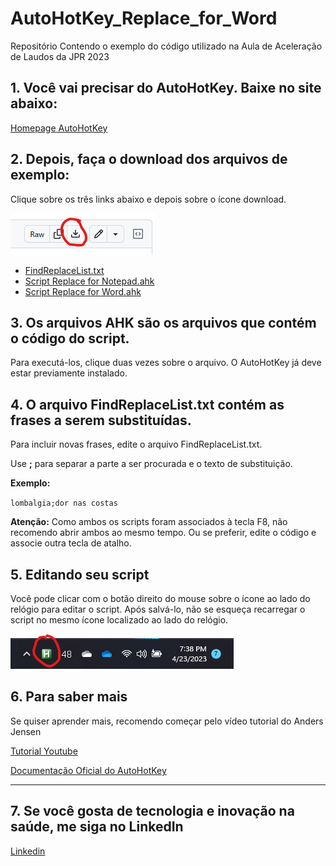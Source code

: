 <base target="_blank">

# AutoHotKey_Replace_for_Word

Repositório Contendo o exemplo do código utilizado na Aula de Aceleração de Laudos da JPR 2023

## 1. Você vai precisar do AutoHotKey. Baixe no site abaixo:

[Homepage AutoHotKey](https://www.autohotkey.com/)

## 2. Depois, faça o download dos arquivos de exemplo:
Clique sobre os três links abaixo e depois sobre o ícone download.

![Download icon](https://raw.githubusercontent.com/paulokuriki/AutoHotKey_Replace_for_Word/main/download_button.png)

- [FindReplaceList.txt](https://github.com/paulokuriki/AutoHotKey_Replace_for_Word/blob/main/FindReplaceList.txt)
- [Script Replace for Notepad.ahk](https://github.com/paulokuriki/AutoHotKey_Replace_for_Word/blob/main/Script%20Replace%20for%20Notepad.ahk)
- [Script Replace for Word.ahk](https://github.com/paulokuriki/AutoHotKey_Replace_for_Word/blob/main/Script%20Replace%20for%20Word.ahk)

## 3. Os arquivos AHK são os arquivos que contém o código do script.

Para executá-los, clique duas vezes sobre o arquivo. O AutoHotKey já deve estar previamente instalado.

## 4. O arquivo FindReplaceList.txt contém as frases a serem substituídas.

Para incluir novas frases, edite o arquivo FindReplaceList.txt.

Use **;** para separar a parte a ser procurada e o texto de substituição.

**Exemplo:**

`lombalgia;dor nas costas`

**Atenção:** Como ambos os scripts foram associados à tecla F8, não recomendo abrir ambos ao mesmo tempo. Ou se preferir, edite o código e associe outra tecla de atalho.

## 5. Editando seu script

Você pode clicar com o botão direito do mouse sobre o ícone ao lado do relógio para editar o script. Após salvá-lo, não se esqueça recarregar o script no mesmo ícone localizado ao lado do relógio.

![System Tray](https://raw.githubusercontent.com/paulokuriki/AutoHotKey_Replace_for_Word/main/system_tray.png)

## 6. Para saber mais

Se quiser aprender mais, recomendo começar pelo vídeo tutorial do Anders Jensen

[Tutorial Youtube](https://www.youtube.com/watch?v=YGtgN5mkWYs)

[Documentação Oficial do AutoHotKey](https://www.autohotkey.com/docs/v2/)

---

## 7. Se você gosta de tecnologia e inovação na saúde, me siga no LinkedIn

[Linkedin](https://www.linkedin.com/in/paulokuriki/)
